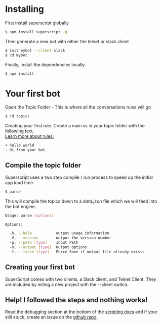 
<!-- # Installing Dependencies

SuperScript has a dependency on <a href="https://github.com/silentrob/conceptnet" title="Helps setup Concept 4 Database with MySQL and provides some sugar for getting some data out">ConceptNet Bridge</a> and requires <a href="http://mysql.com">MySQL</a>, and manually importing the SQL database.
 -->

# Installing

First install superscript globally

```sh
$ npm install superscript -g
```

Then generate a new bot with either the telnet or slack client

```sh
$ init mybot --client slack
$ cd mybot
```

Finally, install the dependencies locally.

```sh
$ npm install
```


# Your first bot

Open the Topic Folder - This is where all the conversations rules will go

```sh
$ cd topics
```

Creating your first rule. Create a main.ss in your topic folder with the following text. <br/>[Learn more about rules.](/documentation/scripting)

```sh
+ hello world
- Hi from your bot.
```

## Compile the topic folder

Superscript uses a two step compile / run process to speed up the initial app load time.

```sh
$ parse

```

This will compile the topics down to a *data.json* file which we will feed into the bot engine.


```sh
Usage: parse [options]

Options:

  -h, --help           output usage information
  -V, --version        output the version number
  -p, --path [type]    Input Path
  -o, --output [type]  Output options
  -f, --force [type]   Force Save if output file already exists

```

## Creating your first bot

SuperScript comes with two clients, a Slack client, and Telnet Client. They are included by initing a new project with the --client switch.


## Help! I followed the steps and nothing works!
Read the debugging section at the bottom of the [scripting docs](/documentation/scripting#debug) and if your still stuck, create an issue on the [github repo](https://github.com/silentrob/superscript/issues). 



<!-- <div class="doc-box doc-info">
Node modules installed with the `--save` option are added to the `dependencies` list in the `package.json` file.
Then using `npm install` in the app directory will automatically install modules in the dependecies list.
</div> -->
